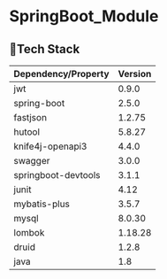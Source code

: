 # SpringBoot_Module

## 🎯Tech Stack

| Dependency/Property | Version |
|---------------------|---------|
| jwt                 | 0.9.0   |
| spring-boot         | 2.5.0   |
| fastjson            | 1.2.75  |
| hutool              | 5.8.27  |
| knife4j-openapi3    | 4.4.0   |
| swagger             | 3.0.0   |
| springboot-devtools | 3.1.1   |
| junit               | 4.12    |
| mybatis-plus        | 3.5.7   |
| mysql               | 8.0.30  |
| lombok              | 1.18.28 |
| druid               | 1.2.8   |
| java                | 1.8     |

